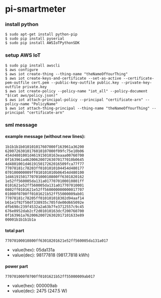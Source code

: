 # pi-smartmeter

### install python
```commandline
$ sudo apt-get install python-pip
$ sudo pip install pyserial
$ sudo pip install AWSIoTPythonSDK
```

### setup AWS IoT
```commandline
$ sudo pip install awscli
$ aws configure
$ aws iot create-thing --thing-name "theNameOfYourThing"
$ aws iot create-keys-and-certificate --set-as-active --certificate-pem-outfile cert.pem --public-key-outfile public.key --private-key-outfile private.key
$ aws iot create-policy --policy-name "iot_all" --policy-document "$(cat aws/policy.json)"
$ aws iot attach-principal-policy --principal "certificate-arn" --policy-name "PolicyName"
$ aws iot attach-thing-principal --thing-name "theNameOfYourThing" --principal "certificate-arn"
```

### sml message

#### example message (without new lines):
```
1b1b1b1b010101017607000f163961a36200
62007263010176010107000f09fc75e10b06
454d4801001d461915010163eaaa00760700
0f163961a4620062007263070177010b0645
4d4801001d461915017262016509fca77f77
77078181c78203ff0101010104454d480177
070100000009ff010101010b06454d480100
1d4619150177070100010800ff6301820162
1e52ff560005da131a0177070100010801ff
0101621e52ff560005da131a017707010001
0802ff0101621e52ff560000000000017707
01000f0700ff0101621b52ff55000009ab01
77078181c78205ff010101018302d94aaf14
b61e1f92f50df338935c705fde00d665092e
dfb698c239f4532a2a63b7fe3712557c9c45
676e0952dab2cf2d01010163dcf200760700
0f163961a762006200726302017101633e89
00001b1b1b1b1a
```

#### total part
```
77070100010800ff63018201621e52ff560005da131a017
```
* value(hex): 05da131a
* value(dec): 98177818 (9817.7818 kWh)

#### power part
```
770701000f0700ff0101621b52ff55000009ab017
```
* value(hex): 000009ab
* value(dec): 2475 (247.5 W)
